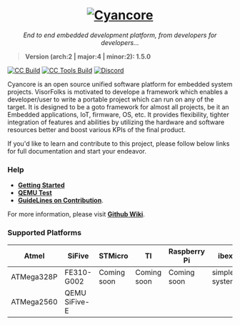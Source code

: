 <h1>
  <div align="center">
    <a href="https://github.com/VisorFolks/cyancore">
      <img align="top" src="https://github.com/VisorFolks/vf_artifacts/blob/stable/cyancore/icons/cyancore.png"
           alt="Cyancore"/>
    </a>
  </div>
</h1>
<body>
  <div align="center">
    <i>End to end embedded development platform, from developers for developers...</i><br>
    </div>
</body>

> **Version (arch:2 | major:4 | minor:2): 1.5.0**

[![CC Build](https://github.com/VisorFolks/cyancore/actions/workflows/cyancore_build.yml/badge.svg)](https://github.com/VisorFolks/cyancore/actions/workflows/cyancore_build.yml) [![CC Tools Build](https://github.com/VisorFolks/cyancore/actions/workflows/cyancore_tools_build.yml/badge.svg)](https://github.com/VisorFolks/cyancore/actions/workflows/cyancore_tools_build.yml) [![Discord](https://img.shields.io/discord/859140196498014238?style=flat&logo=discord&logoSize=auto&label=VF%20Server)](https://discord.gg/gxUQr77MT2)

Cyancore is an open source unified software platform for embedded system projects. VisorFolks is motivated to develope a framework which enables a developer/user to write a portable project which can run on any of the target. It is designed to be a goto framework for almost all projects, be it an Embedded applications, IoT, firmware, OS, etc. It provides flexibility, tighter integration of features and abilities by utilizing the hardware and software resources better and boost various KPIs of the final product.


If you'd like to learn and contribute to this project, please follow below links for full documentation and start your endeavor.

### Help
- [**Getting Started**](https://github.com/VisorFolks/cyancore/wiki/Getting-Started)
- [**QEMU Test**](https://github.com/VisorFolks/cyancore/wiki/qemu-test)
- [**GuideLines on Contribution**](https://github.com/VisorFolks/cyancore/blob/stable/CONTRIBUTING.md).

For more information, please visit [**Github Wiki**](https://github.com/VisorFolks/cyancore/wiki/).

### Supported Platforms

| Atmel      | SiFive        | STMicro     | TI          | Raspberry Pi  | ibex          |
| ---------- | ------------- | ----------- | ----------- | ------------- | ------------- |
| ATMega328P | FE310-G002    | Coming soon | Coming soon | Coming soon   | simple-system |
| ATMega2560 | QEMU SiFive-E |             |             |               |               |

